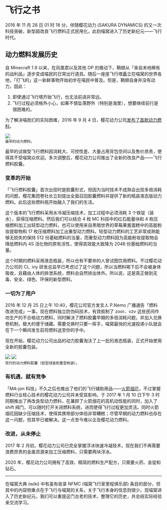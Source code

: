 # 飞行之书

2016 年 11 月 28 日 01 时 18 分，伴随樱花动力 (SAKURA DYNAMICS) 的又一次科技突破，新型超改良飞行燃料正式民用化，此刻喵窝进入了历史新纪元——飞行时代。

## 动力燃料发展历史

自 Minecraft 1.9 以来，在凤凰君以及其他 OP 的推动下，鞘翅从「来自末地稀有的战利品」逐步变成喵民的日常出行道具。随后一座座飞行塔矗立在喵窝的世界各地，「打飞的」这一新鲜事物开始初步在喵民中普及。但是，鞘翅自身并没有动力，因此：

1. 即使通过飞行塔开始飞行，也无法前进非常远。
2. 飞行过程必须格外小心，如果不慎坠落野外（特别是海里），想要继续前行是很困难的。

为了解决喵民们的实际困难，2016 年 9 月 4 日，樱花动力公司[发布了首款动力燃料](https://bbs.nyaa.cat/d/586)。

![](../../assets/images/history/elytra/fuel-single.png)  
<small>最早的动力燃料。</small>

最早的试做型飞行燃料因消耗大、可控性差、大量占用背包空间以及售价昂贵，使得其不受喵窝众欢迎。多次调整后，樱花动力公司推出了全新的改良产品——飞行燃料胶囊。

### 变革的开始

「飞行燃料胶囊」首次出现时是胶囊形式，但因为当时技术不成熟会出现多倍消耗的问题，樱花集团卷社长立刻提出全面召回胶囊燃料并提供了新的瓶装液态版动力燃料。此后这些燃料瓶开始融入了我们的生活。

<!-- TODO: 添加瓶装动力燃料胶囊图片 -->

这个版本的飞行燃料采用水冷凝压缩技术，加工过程中必须消耗 3 个铁锭（装水），获得压缩燃料。然后我们可以结合 4 枚 MC 科技中的红石能量块和 4 枚压缩燃料加工出轻型动力燃料，也可以使用来自黑暗世界的草莓果酱蛋糕中的高能粉妆提取物和 17 枚压缩燃料加工出重型动力燃料。轻型动力燃料的工艺非常成熟能够无损失的保持 512 份基础燃料的当量，而重型动力燃料因为高能粉妆提取物会降低燃料内 4S 活化物的原有活性，使得其效能大致降为 2048 份基础燃料的当量。

这个时期的燃料采用液态瓶装，所以也有不要命的人曾试图饮用燃料。不过樱花动力公司的 CL. iny 研发总监早已考虑过了这个问题，所以当燃料喝下后不会被身体吸收，且藉由人体的排泄系统，燃料会自然排出体外。所以说，这是真正做到无毒、安全、绿色、环保的新型燃料。

### 一切为了用户

2016 年 12 月 25 日上午 10:40，樱花公司官方发言人 P.Nemo 广播通告「燃料改进完成」一事，现在燃料独立防伪码技术，有效抵制了 zoor、vzv 这些民间作坊生产的不合格动力燃料，同时解决了燃料胶囊早期的多倍消耗问题，并加入兑换卷机制，极大的便于储藏。需要兑换时只要一挥手，喵窝最快的光速投递小队就会在下一个瞬间发生前将燃料送至你的手中。

现在开始，樱花动力公司出品的动力胶囊淘汰了上一批的液态瓶装，正式开始使用全新的胶囊包装。

![](../../assets/images/history/elytra/fuel-capsule-light.png) ![](../../assets/images/history/elytra/fuel-capsule.png)  
<small>现代的动力燃料胶囊（轻型绿装和重型粉装）。</small>

### 有机遇，就有竞争

「MA-jon 科技」不久之后也推出了他们的飞行辅助用品——[火箭烟花](https://zh.minecraft.wiki/%E7%83%9F%E8%8A%B1%E7%81%AB%E7%AE%AD)，不过掌握燃料行业核心技术的樱花动力公司并未受其影响，于 2017 年 1 月 10 日下午 3 时同期推出了再改良型动力燃料，在兼顾了火箭烟花的高机动性能的同时，加入了 shift 阀门，可以随时打开关闭燃料系统，进而使得飞行过程更加灵活。同时火箭烟花因缺少压缩技术，使得其携带部分体验非常糟糕；尽管早期的动力燃料也存在这一问题，但其早已被解决。这一点至今难以企及樱花动力燃料。

### 改进，从未停止

2017 年 2 月初，樱花动力公司已完全掌握浮冰快速冷凝技术，现在我们不再需要浪费昂贵的金属资源来加工压缩燃料，只需要两块浮冰。

2020 年，樱花动力公司拥有了高效、精简的燃料生产配方，只需要火药、金锭和钻石。

***

在喵窝大典 (wiki) 中有虽有收录 NFMC (喵窝飞行家里程俱乐部) 条目的部分，但其中的内容侧重点在于飞行与喵窝的关系，关于飞行本身的信息则很少。现喵窝进入了历史新纪元，我们可以重提这门古老的技术，整理它的历史，并总结实际经验来交流学习。
